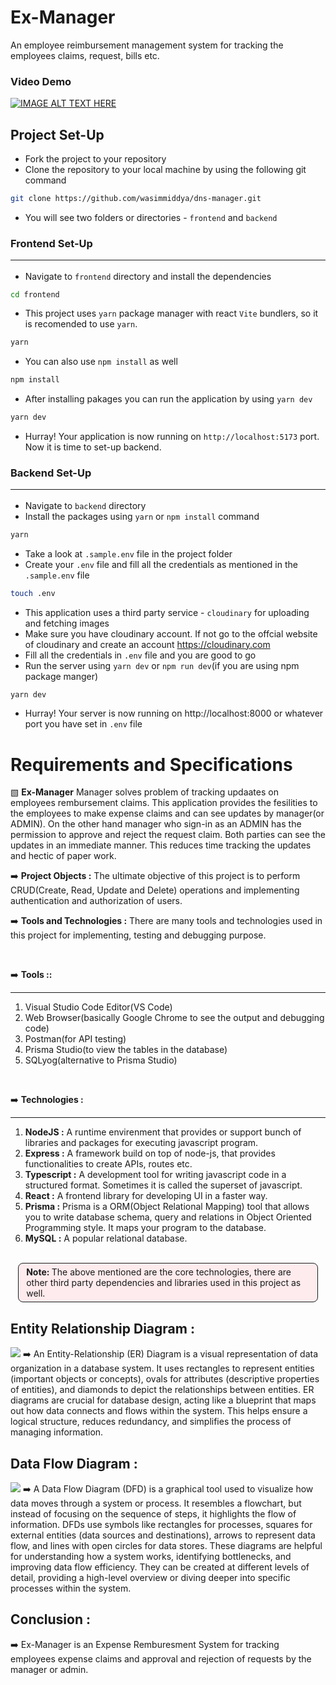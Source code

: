 # Ex-Manager
An employee reimbursement management system for tracking the employees claims, request, bills etc.

### Video Demo
[![IMAGE ALT TEXT HERE](https://img.youtube.com/vi/VZ1fmhOawfU/0.jpg)](https://www.youtube.com/watch?v=VZ1fmhOawfU)

## Project Set-Up
* Fork the project to your repository
* Clone the repository to your local machine by using the following git command
```bash
git clone https://github.com/wasimmiddya/dns-manager.git
```
* You will see two folders or directories - ```frontend``` and ```backend```

### Frontend Set-Up<hr>
* Navigate to `frontend` directory and install the dependencies
```sh
cd frontend 
```
* This project uses `yarn` package manager with react `Vite` bundlers, so it is recomended to use `yarn`.
```sh
yarn
```
*  You can also use `npm install` as well
```sh
npm install
```
* After installing pakages you can run the application by using `yarn dev`
```sh
yarn dev
```
* Hurray! Your application is now running on `http://localhost:5173` port. Now it is time to set-up backend.


### Backend Set-Up<hr/>
* Navigate to `backend` directory
* Install the packages using `yarn` or `npm install` command
```sh
yarn
```
* Take a look at `.sample.env` file in the project folder
* Create your `.env` file and fill all the credentials as mentioned in the `.sample.env` file
```sh
touch .env
```
* This application uses a third party service - `cloudinary` for uploading and fetching images 
* Make sure you have cloudinary account. If not go to the offcial website of cloudinary and create an account https://cloudinary.com
* Fill all the credentials in `.env` file and you are good to go
* Run the server using `yarn dev` or `npm run dev`(if you are using npm package manger)
```sh
yarn dev
```
* Hurray! Your server is now running on http://localhost:8000 or whatever port you have set in `.env` file
  

# Requirements and Specifications
▧ **Ex-Manager** Manager solves problem of tracking updaates on employees rembursement claims. This application provides the fesilities to the employees to make expense claims and can see updates by manager(or ADMIN). On the other hand manager who sign-in as an ADMIN has the permission to approve and reject the request claim. Both parties can see the updates in an immediate manner. This reduces time tracking the updates and hectic of paper work.

➡️ **Project Objects :** The ultimate objective of this project is to perform CRUD(Create, Read, Update and Delete) operations and implementing authentication and authorization of users.


➡️ **Tools and Technologies :** There are many tools and technologies used in this project for implementing, testing and debugging purpose.

<br/>

➡️ **Tools ::**<hr/>
1. Visual Studio Code Editor(VS Code)
2. Web Browser(basically Google Chrome to see the output and debugging code)
3. Postman(for API testing)
4. Prisma Studio(to view the tables in the database)
5. SQLyog(alternative to Prisma Studio)

<br/>

➡️ **Technologies :**<hr/>
1. **NodeJS :** A runtime envirenment that provides or support bunch of libraries and packages for executing javascript program.
2. **Express :** A framework build on top of node-js, that provides functionalities to create APIs, routes etc.
3. **Typescript :** A development tool for writing javascript code in a structured format. Sometimes it is called the superset of javascript.
4. **React :** A frontend library for developing UI in a faster way.
5. **Prisma :** Prisma is a ORM(Object Relational Mapping) tool that allows you to write database schema, query and relations in Object Oriented Programming style. It maps your program to the database.
6. **MySQL :** A popular relational database.

<br/>
<p style="background-color: rgba(255,80,100, 0.1); padding: 5px 12px; border-radius: 8px; border: 1px solid; width: 90%; margin: 0 auto;">
    <b>Note: </b> The above mentioned are the core technologies, there are other third party dependencies and libraries used in this project as well.
</p> 

## Entity Relationship Diagram : 
<image src="ERD.png"/>
➡️ An Entity-Relationship (ER) Diagram is a visual representation of data organization in a database system. It uses rectangles to represent entities (important objects or concepts), ovals for attributes (descriptive properties of entities), and diamonds to depict the relationships between entities. ER diagrams are crucial for database design, acting like a blueprint that maps out how data connects and flows within the system. This helps ensure a logical structure, reduces redundancy, and simplifies the process of managing information.

## Data Flow Diagram : 
<image src="DFD.png"/>
➡️ A Data Flow Diagram (DFD) is a graphical tool used to visualize how data moves through a system or process. It resembles a flowchart, but instead of focusing on the sequence of steps, it highlights the flow of information. DFDs use symbols like rectangles for processes, squares for external entities (data sources and destinations), arrows to represent data flow, and lines with open circles for data stores. These diagrams are helpful for understanding how a system works, identifying bottlenecks, and improving data flow efficiency. They can be created at different levels of detail, providing a high-level overview or diving deeper into specific processes within the system.

## Conclusion : 
➡️ Ex-Manager is an Expense Remburesment System for tracking employees expense claims and approval and rejection of requests by the manager or admin.
